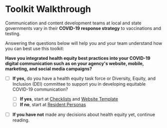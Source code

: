 # Toolkit Walkthrough

Communication and content development teams at local and state governments vary in their **COVID-19 response strategy** to vaccinations and testing. 

Answering the questions below will help you and your team understand how you can best use this toolkit:

**Have you integrated health equity best practices into your COVID-19 digital communication such as on your agency's website, mobile, marketing, and social media campaigns?**

* [ ] **If yes,** do you have a health equity task force or Diversity, Equity, and Inclusion \(DEI\) committee to support you in developing equitable COVID-19 communication?

  * [ ] **If yes**, start at [Checklists](../tools-and-templates/checklists.md) and [Website Template](../tools-and-templates/website-template.md)
  * [ ] **If no**, start at [Resident Personas](../what-we-know/resident-personas.md)

* [ ] **If you have not** made any decisions about health equity yet, continue reading.



